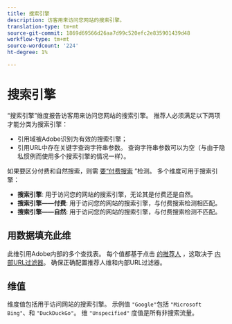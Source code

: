```yaml
---
title: 搜索引擎
description: 访客用来访问您网站的搜索引擎。
translation-type: tm+mt
source-git-commit: 1869d69566d26aa7d99c520efc2e835901439d48
workflow-type: tm+mt
source-wordcount: '224'
ht-degree: 1%

---
```



# 搜索引擎

“搜索引擎”维度报告访客用来访问您网站的搜索引擎。 推荐人必须满足以下两项才能分类为搜索引擎：

* 引用域被Adobe识别为有效的搜索引擎；
* 引用URL中存在关键字查询字符串参数。 查询字符串参数可以为空（与由于隐私惯例而使用多个搜索引擎的情况一样）。

如果要区分付费和自然搜索，则需 [要“付费搜索](/help/admin/admin/paid-search-detection/paid-search-detection.md) ”检测。 多个维度可用于搜索引擎：

* **搜索引擎**: 用于访问您的网站的搜索引擎，无论其是付费还是自然。
* **搜索引擎——付费**: 用于访问您的网站的搜索引擎，与付费搜索检测相匹配。
* **搜索引擎——自然**: 用于访问您的网站的搜索引擎，与付费搜索检测不匹配。

## 用数据填充此维

此维引用Adobe内部的多个查找表。 每个值都基于点击 [的推荐人](referrer.md) ，这取决于 [内部URL过滤器](/help/admin/admin/internal-url-filter-admin.md)。 确保正确配置推荐人维和内部URL过滤器。

## 维值

维度值包括用于访问网站的搜索引擎。 示例值 `"Google"`包括 `"Microsoft Bing"`、和 `"DuckDuckGo"`。 维 `"Unspecified"` 度值是所有非搜索流量。
